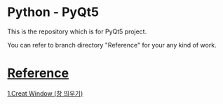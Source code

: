 # Python - PyQt5

This is the repository which is for PyQt5 project.

You can refer to branch directory "Reference" for your any kind of work.

# [Reference](https://github.com/naddongddong/Python-PyQt5/tree/main/Reference)

[ 1.Creat Window (창 띄우기)](https://github.com/naddongddong/Python-PyQt5/tree/main/Reference/01.Create%20Window)
